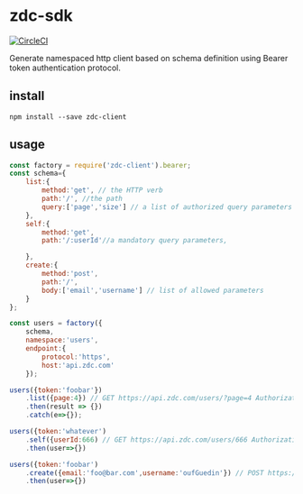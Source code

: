 # zdc-sdk

[![CircleCI](https://circleci.com/gh/zorro-del-caribe/zdc-sdk.svg?style=svg)](https://circleci.com/gh/zorro-del-caribe/zdc-sdk)

Generate namespaced http client based on schema definition using Bearer token authentication protocol.

## install

``npm install --save zdc-client``

## usage

```Javascript
const factory = require('zdc-client').bearer;
const schema={
    list:{
        method:'get', // the HTTP verb
        path:'/', //the path
        query:['page','size'] // a list of authorized query parameters
    },
    self:{
        method:'get',
        path:'/:userId'//a mandatory query parameters,

    },
    create:{
        method:'post',
        path:'/',
        body:['email','username'] // list of allowed parameters
    }
};

const users = factory({
    schema,
    namespace:'users',
    endpoint:{
        protocol:'https',
        host:'api.zdc.com'
    });

users({token:'foobar'})
    .list({page:4}) // GET https://api.zdc.com/users/?page=4 Authorization: Bearer foobar
    .then(result => {})
    .catch(e=>{});

users({token:'whatever')
    .self({userId:666) // GET https://api.zdc.com/users/666 Authorization: Bearer whatever
    .then(user=>{})

users({token:'foobar')
    .create({email:'foo@bar.com',username:'oufGuedin'}) // POST https://api.zdc.com/users/ Authorization: Bearer foobar, body : {email:'foo@bar.com', username:'oufGuedin'}
    .then(user=>{})

```
